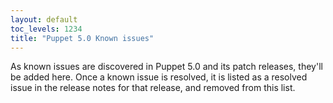 ```yaml
---
layout: default
toc_levels: 1234
title: "Puppet 5.0 Known issues"
---
```


As known issues are discovered in Puppet 5.0 and its patch releases, they'll be added here. Once a known issue is resolved, it is listed as a resolved issue in the release notes for that release, and removed from this list.


